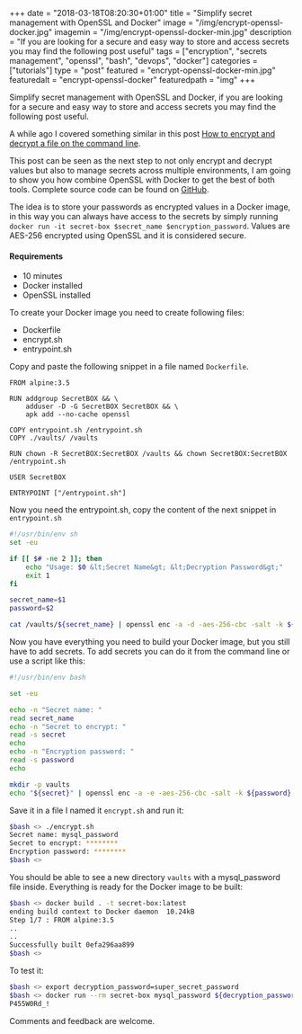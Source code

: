 +++
date = "2018-03-18T08:20:30+01:00"
title = "Simplify secret management with OpenSSL and Docker"
image = "/img/encrypt-openssl-docker.jpg"
imagemin = "/img/encrypt-openssl-docker-min.jpg"
description = "If you are looking for a secure and easy way to store and access secrets you may find the following post useful"
tags = ["encryption", "secrets management", "openssl", "bash", "devops", "docker"]
categories = ["tutorials"]
type = "post"
featured = "encrypt-openssl-docker-min.jpg"
featuredalt = "encrypt-openssl-docker"
featuredpath = "img"
+++

Simplify secret management with OpenSSL and Docker, if you are looking for a secure and easy way to store and access secrets you may find the following post useful.

A while ago I covered something similar in this post [How to encrypt and decrypt a file on the command line](../../../../2017/05/13/how-to-encrypt-and-decrypt-a-file-on-the-command-line/).

This post can be seen as the next step to not only encrypt and decrypt values but also to manage secrets across multiple environments, I am going to show you how combine OpenSSL with Docker to get the best of both tools. Complete source code can be found on [GitHub](https://github.com/amasucci/secret-box).

The idea is to store your passwords as encrypted values in a Docker image, in this way you can always have access to the secrets by simply running `docker run -it secret-box $secret_name $encryption_password`.
Values are AES-256 encrypted using OpenSSL and it is considered secure.

#### Requirements
- 10 minutes
- Docker installed
- OpenSSL installed

To create your Docker image you need to create following files:

- Dockerfile
- encrypt.sh
- entrypoint.sh

Copy and paste the following snippet in a file named `Dockerfile`.
```Docker
FROM alpine:3.5

RUN addgroup SecretBOX && \
    adduser -D -G SecretBOX SecretBOX && \
    apk add --no-cache openssl

COPY entrypoint.sh /entrypoint.sh
COPY ./vaults/ /vaults

RUN chown -R SecretBOX:SecretBOX /vaults && chown SecretBOX:SecretBOX /entrypoint.sh

USER SecretBOX

ENTRYPOINT ["/entrypoint.sh"]
```

Now you need the entrypoint.sh, copy the content of the next snippet in `entrypoint.sh`

```bash
#!/usr/bin/env sh
set -eu

if [[ $# -ne 2 ]]; then
    echo "Usage: $0 &lt;Secret Name&gt; &lt;Decryption Password&gt;"
    exit 1
fi

secret_name=$1
password=$2

cat /vaults/${secret_name} | openssl enc -a -d -aes-256-cbc -salt -k ${password}
```

Now you have everything you need to build your Docker image, but you still have to add secrets.
To add secrets you can do it from the command line or use a script like this:

```bash
#!/usr/bin/env bash

set -eu

echo -n "Secret name: "
read secret_name
echo -n "Secret to encrypt: "
read -s secret
echo
echo -n "Encryption password: "
read -s password
echo

mkdir -p vaults
echo "${secret}" | openssl enc -a -e -aes-256-cbc -salt -k ${password} > ./vaults/${secret_name}
```

Save it in a file I named it `encrypt.sh` and run it:
```bash
$bash <> ./encrypt.sh
Secret name: mysql_password
Secret to encrypt: ********
Encryption password: ********
$bash <> 
```

You should be able to see a new directory `vaults` with a mysql_password file inside. Everything is ready for the Docker image to be built:

```bash
$bash <> docker build . -t secret-box:latest
ending build context to Docker daemon  10.24kB
Step 1/7 : FROM alpine:3.5
..
..
Successfully built 0efa296aa899
$bash <> 
```

To test it:
```bash
$bash <> export decryption_password=super_secret_password
$bash <> docker run --rm secret-box mysql_password ${decryption_password}
P455W0Rd_!
```

Comments and feedback are welcome.
